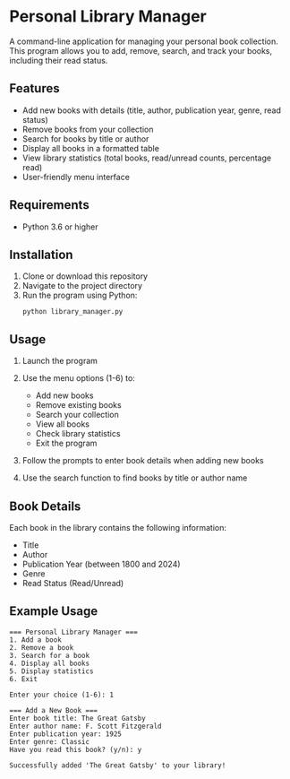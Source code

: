 # Personal Library Manager

A command-line application for managing your personal book collection. This program allows you to add, remove, search, and track your books, including their read status.

## Features

- Add new books with details (title, author, publication year, genre, read status)
- Remove books from your collection
- Search for books by title or author
- Display all books in a formatted table
- View library statistics (total books, read/unread counts, percentage read)
- User-friendly menu interface

## Requirements

- Python 3.6 or higher

## Installation

1. Clone or download this repository
2. Navigate to the project directory
3. Run the program using Python:
   ```
   python library_manager.py
   ```

## Usage

1. Launch the program
2. Use the menu options (1-6) to:
   - Add new books
   - Remove existing books
   - Search your collection
   - View all books
   - Check library statistics
   - Exit the program

3. Follow the prompts to enter book details when adding new books
4. Use the search function to find books by title or author name

## Book Details

Each book in the library contains the following information:
- Title
- Author
- Publication Year (between 1800 and 2024)
- Genre
- Read Status (Read/Unread)

## Example Usage

```
=== Personal Library Manager ===
1. Add a book
2. Remove a book
3. Search for a book
4. Display all books
5. Display statistics
6. Exit

Enter your choice (1-6): 1

=== Add a New Book ===
Enter book title: The Great Gatsby
Enter author name: F. Scott Fitzgerald
Enter publication year: 1925
Enter genre: Classic
Have you read this book? (y/n): y

Successfully added 'The Great Gatsby' to your library! 